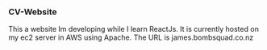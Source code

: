 ### CV-Website
This a website Im developing while I learn ReactJs.
It is currently hosted on my ec2 server in AWS using Apache.
The URL is james.bombsquad.co.nz
